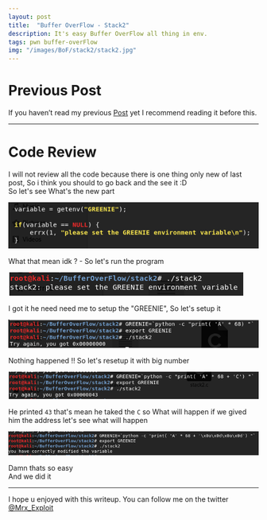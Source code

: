 ```yaml
---
layout: post
title:  "Buffer OverFlow - Stack2"
description: It's easy Buffer OverFlow all thing in env.
tags: pwn buffer-overFlow
img: "/images/BoF/stack2/stack2.jpg"
---
```

# Previous Post

If you haven’t read my previous [Post](/2019/08/17/Buffer-OverFlow-Stack1.html) yet I recommend reading it before this.  

---

# Code Review
I will not review all the code because there is one thing only new of last post, So i think you should to go back and the see it :D  
So let's see What's the new part  

![image](/images/BoF/stack2/1.png)

What that mean idk ? - So let's run the program

![image](/images/BoF/stack2/2.png)

I got it he need need me to setup the "GREENIE", So let's setup it

![image](/images/BoF/stack2/3.png)

Nothing happened !! So let's resetup it with big number

![image](/images/BoF/stack2/4.png)

He printed `43` that's mean he taked the `C`
so What will happen if we gived him the address let's see what will happen

![image](/images/BoF/stack2/5.png)

Damn thats so easy  
And we did it  

---

I hope u enjoyed with this writeup. You can follow me on the twitter [@Mrx_Exploit](https://twitter.com/MRX_Exploit)

